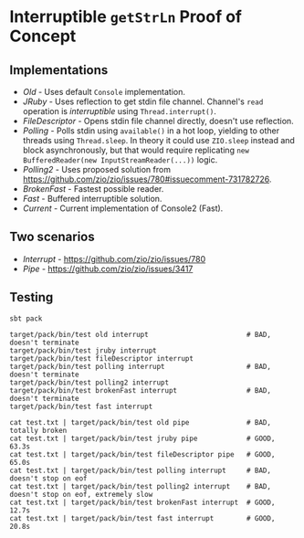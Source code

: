 # Interruptible `getStrLn` Proof of Concept

## Implementations

* _Old_ - Uses default `Console` implementation.
* _JRuby_ - Uses reflection to get stdin file channel. Channel's `read` operation is _interruptible_ using `Thread.interrupt()`.
* _FileDescriptor_ - Opens stdin file channel directly, doesn't use reflection.
* _Polling_ - Polls stdin using `available()` in a hot loop, yielding to other threads using `Thread.sleep`. In theory it could use `ZIO.sleep` instead and block asynchronously, but that would require replicating `new BufferedReader(new InputStreamReader(...))` logic.
* _Polling2_ - Uses proposed solution from https://github.com/zio/zio/issues/780#issuecomment-731782726.
* _BrokenFast_ - Fastest possible reader.
* _Fast_ - Buffered interruptible solution.
* _Current_ - Current implementation of Console2 (Fast).

## Two scenarios

* _Interrupt_ - https://github.com/zio/zio/issues/780
* _Pipe_ - https://github.com/zio/zio/issues/3417

## Testing
```
sbt pack

target/pack/bin/test old interrupt                        # BAD, doesn't terminate
target/pack/bin/test jruby interrupt
target/pack/bin/test fileDescriptor interrupt
target/pack/bin/test polling interrupt                    # BAD, doesn't terminate
target/pack/bin/test polling2 interrupt
target/pack/bin/test brokenFast interrupt                 # BAD, doesn't terminate
target/pack/bin/test fast interrupt

cat test.txt | target/pack/bin/test old pipe              # BAD, totally broken
cat test.txt | target/pack/bin/test jruby pipe            # GOOD, 63.3s
cat test.txt | target/pack/bin/test fileDescriptor pipe   # GOOD, 65.0s
cat test.txt | target/pack/bin/test polling interrupt     # BAD, doesn't stop on eof
cat test.txt | target/pack/bin/test polling2 interrupt    # BAD, doesn't stop on eof, extremely slow
cat test.txt | target/pack/bin/test brokenFast interrupt  # GOOD, 12.7s
cat test.txt | target/pack/bin/test fast interrupt        # GOOD, 20.8s
```
